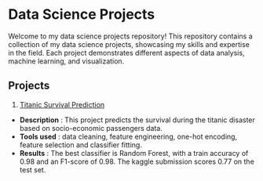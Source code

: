 # Data Science Projects

Welcome to my data science projects repository! This repository contains a collection of my data science projects, showcasing my skills and expertise in the field. Each project demonstrates different aspects of data analysis, machine learning, and visualization.

## Projects

1. [Titanic Survival Prediction](/1_titanic)

- **Description** : This project predicts the survival during the titanic disaster based on socio-economic passengers data.
- **Tools used** : data cleaning, feature engineering, one-hot encoding, feature selection and classifier fitting. 
- **Results** : The best classifier is Random Forest, with a train accuracy of 0.98 and an F1-score of 0.98. The kaggle submission scores 0.77 on the test set.





